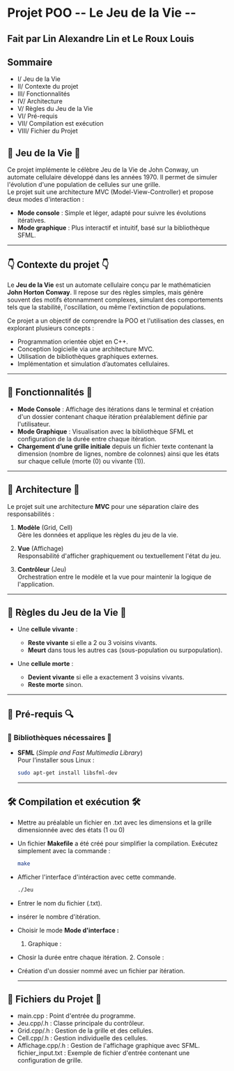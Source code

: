 # Projet POO -- Le Jeu de la Vie --

## Fait par Lin Alexandre Lin et Le Roux Louis
## **Sommaire**
 - I/ Jeu de la Vie 
 - II/ Contexte du projet
 - III/ Fonctionnalités
 - IV/ Architecture
 - V/ Règles du Jeu de la Vie
 - VI/ Pré-requis
 - VII/ Compilation est exécution
 - VIII/ Fichier du Projet

## 👾 **Jeu de la Vie** 👾

Ce projet implémente le célèbre Jeu de la Vie de John Conway, un automate cellulaire développé dans les années 1970. Il permet de simuler l'évolution d'une population de cellules sur une grille.  
Le projet suit une architecture MVC (Model-View-Controller) et propose deux modes d'interaction :
- **Mode console** : Simple et léger, adapté pour suivre les évolutions itératives.
- **Mode graphique** : Plus interactif et intuitif, basé sur la bibliothèque SFML.

---

## 👇 **Contexte du projet** 👇

Le **Jeu de la Vie** est un automate cellulaire conçu par le mathématicien **John Horton Conway**. Il repose sur des règles simples, mais génère souvent des motifs étonnamment complexes, simulant des comportements tels que la stabilité, l'oscillation, ou même l'extinction de populations.

Ce projet a un objectif de comprendre la POO et l'utilisation des classes, en explorant plusieurs concepts :
- Programmation orientée objet en C++.
- Conception logicielle via une architecture MVC.
- Utilisation de bibliothèques graphiques externes.
- Implémentation et simulation d’automates cellulaires.

---

## 🚀 **Fonctionnalités** 🚀

- **Mode Console** : Affichage des itérations dans le terminal et création d'un dossier contenant chaque itération préalablement définie par l'utilisateur.
- **Mode Graphique** : Visualisation avec la bibliothèque SFML et configuration de la durée entre chaque itération.
- **Chargement d’une grille initiale** depuis un fichier texte contenant la dimension (nombre de lignes, nombre de colonnes) ainsi que les états sur chaque cellule (morte (0) ou vivante (1)).



---

## 🚨 **Architecture** 🚨

Le projet suit une architecture **MVC** pour une séparation claire des responsabilités :

1. **Modèle** (Grid, Cell)  
   Gère les données et applique les règles du jeu de la vie.
   
2. **Vue** (Affichage)  
   Responsabilité d'afficher graphiquement ou textuellement l'état du jeu.

3. **Contrôleur** (Jeu)  
   Orchestration entre le modèle et la vue pour maintenir la logique de l'application.

---

## 🦠 **Règles du Jeu de la Vie** 🦠

- Une **cellule vivante** :
  - **Reste vivante** si elle a 2 ou 3 voisins vivants.
  - **Meurt** dans tous les autres cas (sous-population ou surpopulation).

- Une **cellule morte** :
  - **Devient vivante** si elle a exactement 3 voisins vivants.
  - **Reste morte** sinon.

---

## 🔎 **Pré-requis** 🔍

### 📖 **Bibliothèques nécessaires** 📖
- **SFML** (*Simple and Fast Multimedia Library*)  
  Pour l’installer sous Linux :  
  ```bash
  sudo apt-get install libsfml-dev
  ```
  ---
## 🛠 **Compilation et exécution** 🛠

- Mettre au préalable un fichier en .txt avec les dimensions et la grille dimensionnée avec des états (1 ou 0)
  
- Un fichier **Makefile** a été créé pour simplifier la compilation. Exécutez simplement avec la commande :  
  ```bash
  make
  ```
- Afficher l'interface d'intéraction avec cette commande.
  ```bash
  ./Jeu
  ```
- Entrer le nom du fichier (.txt).
  
- insérer le nombre d'itération.
  
- Choisir le mode **Mode d'interface :**

  1. Graphique :
- Chosir la durée entre chaque itération.
  2. Console :
- Création d'un dossier nommé avec un fichier par itération.
  

  ---
##  🔮 **Fichiers du Projet** 🔮
- main.cpp : Point d'entrée du programme. 
- Jeu.cpp/.h : Classe principale du contrôleur.
- Grid.cpp/.h : Gestion de la grille et des cellules.
- Cell.cpp/.h : Gestion individuelle des cellules.
- Affichage.cpp/.h : Gestion de l'affichage graphique avec SFML. fichier_input.txt : Exemple de fichier d'entrée contenant une configuration de grille.
